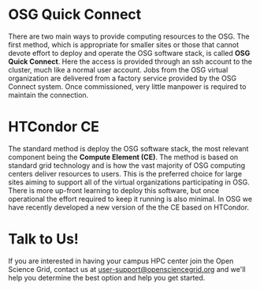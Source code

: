 [title]: - "Overview"

# OSG Quick Connect

There are two main ways to provide computing resources to the OSG. The
first method, which is appropriate for smaller sites or those that
cannot devote effort to deploy and operate the OSG software stack, is
called **OSG Quick Connect**. Here the access is provided through an ssh
account to the cluster, much like a normal user account.  Jobs from the
OSG virtual organization are delivered from a factory service provided
by the OSG Connect system. Once commissioned, very little manpower is
required to maintain the connection.

# HTCondor CE

The standard method is deploy the OSG software stack, the most relevant
component being the **Compute Element (CE)**. The method is based on
standard grid technology and is how the vast majority of OSG computing
centers deliver resources to users.  This is the preferred choice
for large sites aiming to support all of the virtual organizations
participating in OSG. There is more up-front learning to deploy this
software, but once operational the effort required to keep it running is
also minimal. In OSG we have recently developed a new version of the the
CE based on HTCondor.

# Talk to Us!

If you are interested in having your campus HPC
center join the Open Science Grid, contact us at
[user-support@opensciencegrid.org](mailto:user-support@opensciencegrid.org)
and we'll help you determine the best option and help you get
started.
